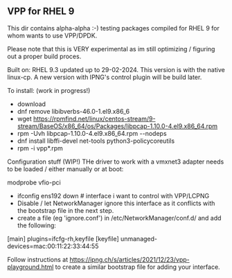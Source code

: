 ## VPP for RHEL 9

This dir contains alpha-alpha :-) testing packages compiled for RHEL 9 for whom wants to use VPP/DPDK.

Please note that this is VERY experimental as im still optimizing / figuring out a proper build proces.

Built on: RHEL 9.3 updated up to 29-02-2024. This version is with the native linux-cp. A new version with IPNG's control plugin will be build later.

To install: (work in progress!)

- download
- dnf remove libibverbs-46.0-1.el9.x86_6
- wget https://rpmfind.net/linux/centos-stream/9-stream/BaseOS/x86_64/os/Packages/libpcap-1.10.0-4.el9.x86_64.rpm
- rpm -Uvh libpcap-1.10.0-4.el9.x86_64.rpm --nodeps
- dnf install libffi-devel net-tools python3-policycoreutils
- rpm -i vpp*.rpm

Configuration stuff (WIP!)
THe driver to work with a vmxnet3 adapter needs to be loaded / either manually or at boot:

modprobe vfio-pci
- ifconfig ens192 down # interface i want to control with VPP/LCPNG
- Disable / let NetworkManager ignore this interface as it conflicts with the bootstrap file in the next step.
- create a file (eg 'ignore.conf') in /etc/NetworkManager/conf.d/ and add the following:

[main] plugins=ifcfg-rh,keyfile [keyfile] unmanaged-devices=mac:00:11:22:33:44:55

Follow instructions at https://ipng.ch/s/articles/2021/12/23/vpp-playground.html to create a similar bootstrap file for adding your interface.

